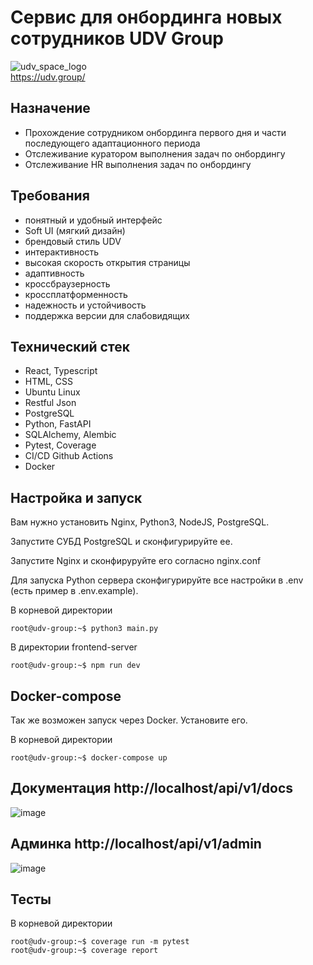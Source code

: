 # Сервис для онбординга новых сотрудников UDV Group
![udv_space_logo](https://github.com/stirk1337/udv-onboarding/assets/63664630/6d67bcf9-b2d2-4bec-aa33-22e20766a4c1)  
https://udv.group/

## Назначение
* Прохождение сотрудником онбординга первого дня и части последующего адаптационного периода 
* Отслеживание куратором выполнения задач по онбордингу
* Отслеживание HR выполнения задач по онбордингу

## Требования
* понятный и удобный интерфейс
* Soft UI (мягкий дизайн)
* брендовый стиль UDV
* интерактивность 
* высокая скорость открытия страницы
* адаптивность
* кроссбраузерность
* кроссплатформенность
* надежность и устойчивость
* поддержка версии для слабовидящих

## Технический стек
* React, Typescript
* HTML, CSS
* Ubuntu Linux
* Restful Json
* PostgreSQL
* Python, FastAPI
* SQLAlchemy, Alembic
* Pytest, Coverage
* CI/CD Github Actions
* Docker

## Настройка и запуск
Вам нужно установить Nginx, Python3, NodeJS, PostgreSQL. 
  
Запустите СУБД PostgreSQL и сконфигурируйте ее.  

Запустите Nginx и сконфируруйте его согласно nginx.conf
  
Для запуска Python сервера сконфигурируйте все настройки в .env (есть пример в .env.example).  
  
В корневой директории
```console
root@udv-group:~$ python3 main.py
```

В директории frontend-server
```console
root@udv-group:~$ npm run dev
```
## Docker-compose
Так же возможен запуск через Docker. Установите его.

В корневой директории
```console
root@udv-group:~$ docker-compose up
```

## Документация http://localhost/api/v1/docs 
![image](https://github.com/stirk1337/udv-onboarding/assets/63664630/638c016f-750f-4224-8c8a-9c093afdc0a8)  


## Админка http://localhost/api/v1/admin
![image](https://github.com/stirk1337/udv-onboarding/assets/63664630/35a0bdb5-2fc4-49ff-bf54-85aac3a5a18c)  

## Тесты

В корневой директории
```console
root@udv-group:~$ coverage run -m pytest
root@udv-group:~$ coverage report
```
